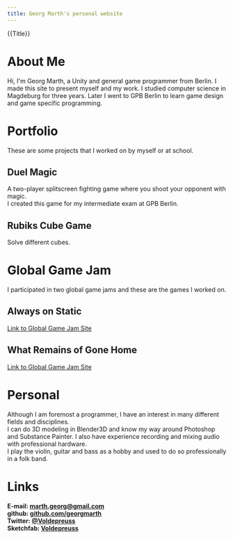 ```yaml
---
title: Georg Marth's personal website
---
```

{{Title}}

# About Me

Hi, I'm Georg Marth, a Unity and general game programmer from Berlin. I made this site to present myself and my work. I studied computer science in Magdeburg for three years. Later I went to GPB Berlin to learn game design and game specific programming.

# Portfolio

These are some projects that I worked on by myself or at school.

## Duel Magic

A two-player splitscreen fighting game where you shoot your opponent with magic.  
I created this game for my intermediate exam at GPB Berlin. 

## Rubiks Cube Game

Solve different cubes.

# Global Game Jam

I participated in two global game jams and these are the games I worked on.

## Always on Static

[Link to Global Game Jam Site](https://globalgamejam.org/2018/games/always-static)

## What Remains of Gone Home

[Link to Global Game Jam Site](https://globalgamejam.org/2019/games/what-remains-gone-home)

# Personal 

Although I am foremost a programmer, I have an interest in many different fields and disciplines.  
I can do 3D modeling in Blender3D and know my way around Photoshop and Substance Painter. I also have experience recording and mixing audio with professional hardware.  
I play the violin, guitar and bass as a hobby and used to do so professionally in a folk band.  

# Links

**E-mail: [marth.georg@gmail.com](mailto:marth.georg@gmail.com)**  
**github: [github.com/georgmarth](https://github.com/georgmarth)**  
**Twitter: [@Voldepreuss](https://twitter.com/voldepreuss)**  
**Sketchfab: [Voldepreuss](https://sketchfab.com/Voldepreuss)**  